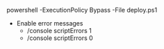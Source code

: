 powershell -ExecutionPolicy Bypass -File deploy.ps1


- Enable error messages
  - /console scriptErrors 1
  - /console scriptErrors 0